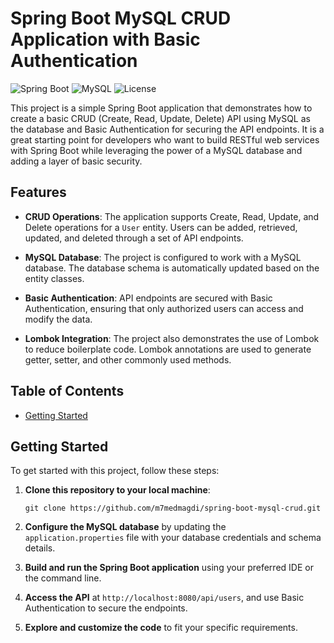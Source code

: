 # Spring Boot MySQL CRUD Application with Basic Authentication

![Spring Boot](https://img.shields.io/badge/Spring%20Boot-2.5.4-brightgreen)
![MySQL](https://img.shields.io/badge/MySQL-8.0.25-blue)
![License](https://img.shields.io/badge/License-MIT-yellow)

This project is a simple Spring Boot application that demonstrates how to create a basic CRUD (Create, Read, Update, Delete) API using MySQL as the database and Basic Authentication for securing the API endpoints. It is a great starting point for developers who want to build RESTful web services with Spring Boot while leveraging the power of a MySQL database and adding a layer of basic security.

## Features

- **CRUD Operations**: The application supports Create, Read, Update, and Delete operations for a `User` entity. Users can be added, retrieved, updated, and deleted through a set of API endpoints.

- **MySQL Database**: The project is configured to work with a MySQL database. The database schema is automatically updated based on the entity classes.

- **Basic Authentication**: API endpoints are secured with Basic Authentication, ensuring that only authorized users can access and modify the data.

- **Lombok Integration**: The project also demonstrates the use of Lombok to reduce boilerplate code. Lombok annotations are used to generate getter, setter, and other commonly used methods.

## Table of Contents

- [Getting Started](#getting-started)


## Getting Started

To get started with this project, follow these steps:

1. **Clone this repository to your local machine**:

    ```shell
    git clone https://github.com/m7medmagdi/spring-boot-mysql-crud.git
    ```

2. **Configure the MySQL database** by updating the `application.properties` file with your database credentials and schema details.

3. **Build and run the Spring Boot application** using your preferred IDE or the command line.

4. **Access the API** at `http://localhost:8080/api/users`, and use Basic Authentication to secure the endpoints.

5. **Explore and customize the code** to fit your specific requirements.

